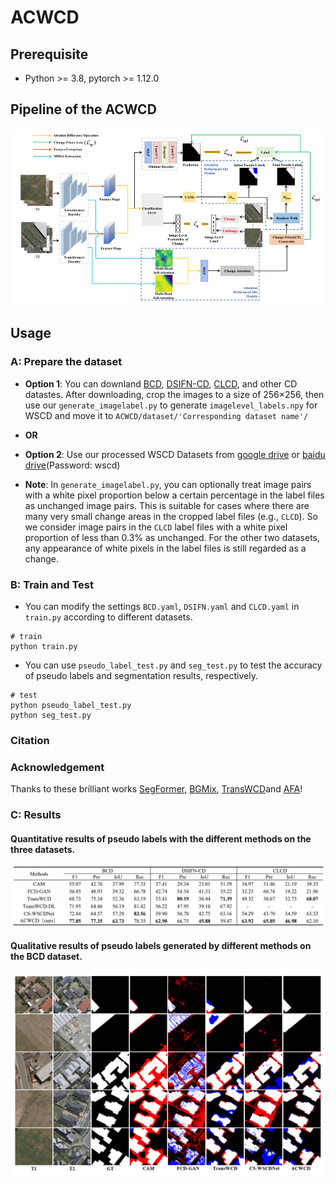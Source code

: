 # ACWCD


## Prerequisite

- Python >= 3.8, pytorch >= 1.12.0

## Pipeline of the ACWCD

![ ](assest/1.png)


## Usage

### A: Prepare the dataset

- **Option 1**: You can downland [BCD](https://study.rsgis.whu.edu.cn/pages/download/building_dataset.html), [DSIFN-CD](https://github.com/GeoZcx/A-deeply-supervised-image-fusion-network-for-change-detection-in-remote-sensing-images/tree/master/dataset), [CLCD](https://github.com/liumency/CropLand-CD), and other CD datastes. After downloading, crop the images to a size of 256×256, then use our `generate_imagelabel.py` to generate `imagelevel_labels.npy` for WSCD and move it to `ACWCD/dataset/'Corresponding dataset name'/ `

- **OR**

- **Option 2**: Use our processed WSCD Datasets from [google drive](https://drive.google.com/drive/folders/1kEQCJ1Y4OqjCfPIJM6SGfoJ7fCdcrZSo?usp=drive_link) or [baidu drive](https://pan.baidu.com/s/1LEIPrjtjNDN7Hhl79qIcEQ)(Password: wscd)

- **Note**: In `generate_imagelabel.py`, you can optionally treat image pairs with a white pixel proportion below a certain percentage in the label files as unchanged image pairs. This is suitable for cases where there are many very small change areas in the cropped label files (e.g., `CLCD`). So we consider image pairs in the `CLCD` label files with a white pixel proportion of less than 0.3% as unchanged. For the other two datasets, any appearance of white pixels in the label files is still regarded as a change.

### B: Train and Test

- You can modify the settings `BCD.yaml`, `DSIFN.yaml` and `CLCD.yaml` in `train.py` according to different datasets.
```
# train
python train.py
```
- You can use `pseudo_label_test.py` and `seg_test.py` to test the accuracy of pseudo labels and segmentation results, respectively.
```
# test
python pseudo_label_test.py
python seg_test.py
```

### Citation


### Acknowledgement

Thanks to these brilliant works [SegFormer](https://github.com/NVlabs/SegFormer), [BGMix](https://github.com/tsingqguo/bgmix), [TransWCD](https://github.com/zhenghuizhao/TransWCD?tab=readme-ov-file)and [AFA](https://github.com/rulixiang/afa)!

### C: Results

#### Quantitative results of pseudo labels with the different methods on the three datasets.
![Quantitative results of pseudo labels with the different methods on the three datasets.](assest/3.png)

#### Qualitative results of pseudo labels generated by different methods on the BCD dataset.
![Qualitative results of pseudo labels generated by different methods on the BCD dataset.](assest/2.png)
